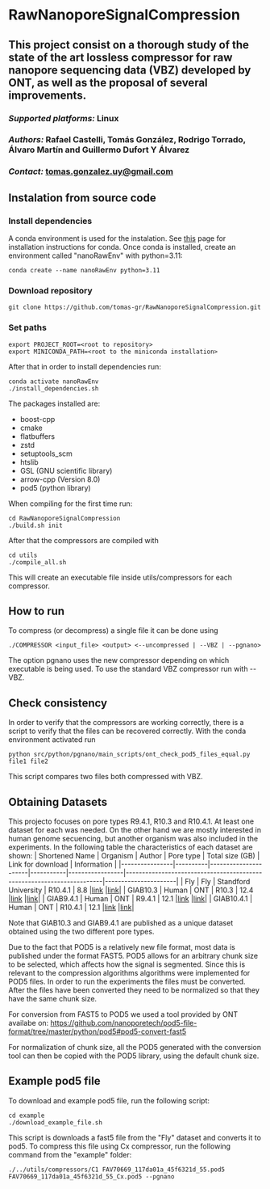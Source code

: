# RawNanoporeSignalCompression
## This project consist on a thorough study of the state of the art lossless compressor for raw nanopore sequencing data (VBZ) developed by ONT, as well as the proposal of several improvements. 
### *Supported platforms:* Linux
### *Authors:* Rafael Castelli, Tomás González, Rodrigo Torrado, Álvaro Martín and Guillermo Dufort Y Álvarez
### *Contact:* tomas.gonzalez.uy@gmail.com

## Instalation from source code
### Install dependencies
A conda environment is used for the instalation.
See [this](https://docs.conda.io/projects/conda/en/latest/user-guide/install/index.html) page for installation instructions for conda. Once conda is installed, create an environment called "nanoRawEnv" with python=3.11:
```
conda create --name nanoRawEnv python=3.11
```
### Download repository
```
git clone https://github.com/tomas-gr/RawNanoporeSignalCompression.git
```
### Set paths
```
export PROJECT_ROOT=<root to repository>
export MINICONDA_PATH=<root to the miniconda installation>
```
After that in order to install dependencies run:
```
conda activate nanoRawEnv
./install_dependencies.sh
```
The packages installed are:
- boost-cpp
- cmake
- flatbuffers
- zstd
- setuptools_scm
- htslib
- GSL (GNU scientific library)
- arrow-cpp (Version 8.0)
- pod5 (python library)

When compiling for the first time run:
```
cd RawNanoporeSignalCompression
./build.sh init
```
After that the compressors are compiled with
```
cd utils
./compile_all.sh
```
This will create an executable file inside utils/compressors for each
compressor.

## How to run
To compress (or decompress) a single file it can be done using
```
./COMPRESSOR <input_file> <output> <--uncompressed | --VBZ | --pgnano>
```
The option pgnano uses the new compressor depending on which executable is being used.
To use the standard VBZ compressor run with --VBZ.

## Check consistency
In order to verify that the compressors are working correctly, there is a script to verify that the files can be recovered correctly.
With the conda environment activated run
```
python src/python/pgnano/main_scripts/ont_check_pod5_files_equal.py file1 file2
```
This script compares two files both compressed with VBZ.

## Obtaining Datasets
This projecto focuses on pore types R9.4.1, R10.3 and R10.4.1. At least one dataset for each was needed.
On the other hand we are mostly interested in human genome secuencing, but another organism was also included in the experiments.
In the following table the characteristics of each dataset are shown:
| Shortened Name | Organism | Author               | Pore type | Total size (GB) | Link for download                                                     | Information          |
|----------------|----------|----------------------|-----------|-----------------|-----------------------------------------------------------------------|----------------------|
| Fly            | Fly      | Standford University | R10.4.1   | 8.8             |[link](https://labs.epi2me.io/open-data-drosophila/)			 |[link](https://www.ncbi.nlm.nih.gov/bioproject/?term=PRJNA914057)|
| GIAB10.3       | Human    | ONT                  | R10.3     | 12.4            |[link](https://labs.epi2me.io/gm24385_2020.09/)                        |[link](https://labs.epi2me.io/gm24385_2020.09/ )|
| GIAB9.4.1      | Human    | ONT                  | R9.4.1    | 12.1            |[link](https://labs.epi2me.io/gm24385_2020.09/)                        |[link](https://labs.epi2me.io/gm24385_2020.09/ )|
| GIAB10.4.1     | Human    | ONT                  | R10.4.1   | 12.1            |[link](https://labs.epi2me.io/askenazi-kit14-2022-12/)                 |[link](https://labs.epi2me.io/askenazi-kit14-2022-12/)|

Note that GIAB10.3 and GIAB9.4.1 are published as a unique dataset obtained using the two different pore types.

Due to the fact that POD5 is a relatively new file format, most data is published under the format FAST5.
POD5 allows for an arbitrary chunk size to be selected,
which affects how the signal is segmented. Since this is relevant to the compression algorithms algorithms were implemented for POD5 files.
In order to run the experiments the files must be converted.
After the files have been converted they need to be normalized so that they have the same chunk size.

For conversion from FAST5 to POD5 we used a tool provided by ONT availabe on:
https://github.com/nanoporetech/pod5-file-format/tree/master/python/pod5#pod5-convert-fast5

For normalization of chunk size, all the POD5 generated with the conversion tool can then be copied with the POD5 library, using the default chunk size.

## Example pod5 file

To download and example pod5 file, run the following script:
```
cd example
./download_example_file.sh
```
This script is downloads a fast5 file from the "Fly" dataset and converts it to pod5.
To compress this file using Cx compressor, run the following command from the "example" folder:
```
./../utils/compressors/C1 FAV70669_117da01a_45f6321d_55.pod5 FAV70669_117da01a_45f6321d_55_Cx.pod5 --pgnano
```







